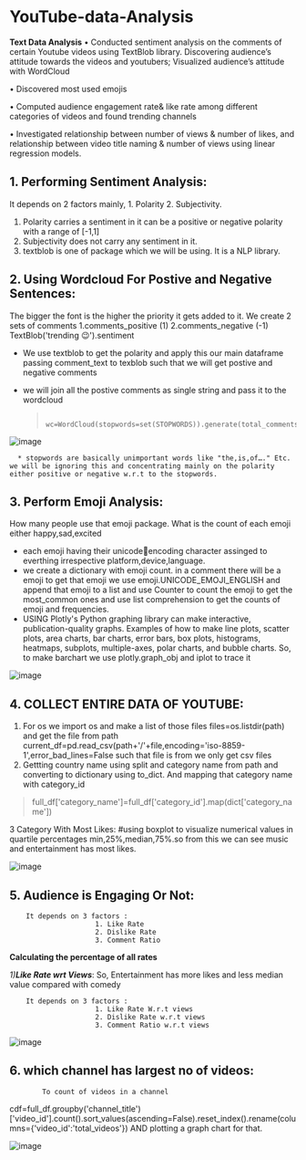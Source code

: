 # YouTube-data-Analysis
**Text Data Analysis**
• Conducted sentiment analysis on the comments of certain Youtube videos using TextBlob library.
Discovering audience’s attitude towards the videos and youtubers; Visualized audience’s attitude with WordCloud

• Discovered most used emojis

• Computed audience engagement rate& like rate among different categories of videos and found trending channels

• Investigated relationship between number of views & number of likes,
and relationship between video title naming & number of views using linear regression models.







## 1.	Performing Sentiment Analysis: 

It depends on 2 factors mainly,
              1. Polarity 
              2. Subjectivity.
 1. Polarity carries a sentiment in it can be a positive or negative polarity with a range of [-1,1]  
 2.	Subjectivity does not carry any sentiment in it. 
 3. textblob is one of package which we will be using. It is a NLP  library.


## 2.	Using Wordcloud For Postive and Negative Sentences:
      
      
  The bigger the font is the higher the priority it gets added to it. We create 2 sets of comments 
              1.comments_positive (1)
              2.comments_negative (-1) 
           TextBlob('trending 😉').sentiment 
* We use textblob to get the polarity and apply this our main dataframe passing comment_text to texblob such that we will get postive and negative comments 
* we will join all the postive comments as single string and pass it to the wordcloud 

                 
   >             wc=WordCloud(stopwords=set(STOPWORDS)).generate(total_comments) 
   
![image](https://github.com/tiru18324/YouTube-data-Analysis/assets/71921628/cb5773d3-43ae-4a72-b4b4-70662edbea85)



      * stopwords are basically unimportant words like "the,is,of…." Etc. we will be ignoring this and concentrating mainly on the polarity either positive or negative w.r.t to the stopwords.
 
 
## 3. Perform Emoji Analysis:

How many people use that emoji package. What is the count of each emoji either happy,sad,excited 

* each emoji having their unicodeencoding character assinged to everthing irrespective platform,device,language.  
* we create a dictionary with emoji count. in a comment there will be a emoji to get that emoji we use emoji.UNICODE_EMOJI_ENGLISH and append that emoji to a list and use Counter to count the emoji to get the most_common ones and use list comprehension to get the counts of emoji and frequencies. 
* USING Plotly's Python graphing library  can make interactive, publication-quality graphs. Examples of how to make line plots, scatter plots, area charts, bar charts, error bars, box plots, histograms, heatmaps, subplots, multiple-axes, polar charts, and bubble charts.
So, to make barchart we use plotly.graph_obj and iplot to trace it

![image](https://github.com/tiru18324/YouTube-data-Analysis/assets/71921628/1a85e024-36ba-4688-a8fe-564c225b506f)


##  4. COLLECT ENTIRE DATA OF YOUTUBE: 

1.	For os we import os and make a list of those files files=os.listdir(path) and get the file from path 
       current_df=pd.read_csv(path+'/'+file,encoding='iso-8859-1',error_bad_lines=False such that file is from we only get csv files 
2. Gettting country name using split and category name from path and converting to dictionary using to_dict. And mapping that category name with category_id 
 
> full_df['category_name']=full_df['category_id'].map(dict['category_name']) 

3 Category With Most Likes:
#using boxplot to visualize numerical values in quartile percentages min,25%,median,75%.so from this we can see music and entertainment has most likes.  

![image](https://github.com/tiru18324/YouTube-data-Analysis/assets/71921628/1501a577-c6b7-42a0-9758-e4000b4a311d)

## 5. Audience is Engaging Or Not:
        It depends on 3 factors :
                         1. Like Rate 
                         2. Dislike Rate 
                         3. Comment Ratio 


**Calculating the percentage of all rates**

_1)**Like Rate wrt Views**_: So, Entertainment has more likes and less median value compared with comedy

        It depends on 3 factors :
                         1. Like Rate W.r.t views
                         2. Dislike Rate w.r.t views
                         3. Comment Ratio w.r.t views
![image](https://github.com/tiru18324/YouTube-data-Analysis/assets/71921628/b4ed95dd-78e0-4293-8f96-68ca23b3f36d)


## 6. which channel has largest no of videos:
            To count of videos in a channel 
cdf=full_df.groupby('channel_title')['video_id'].count().sort_values(ascending=False).reset_index().rename(columns={'video_id':'total_videos'}) 
AND plotting a graph chart for that. 


![image](https://github.com/tiru18324/YouTube-data-Analysis/assets/71921628/54ebad59-9b78-4641-97c7-c0d3d5fa389c)




>








